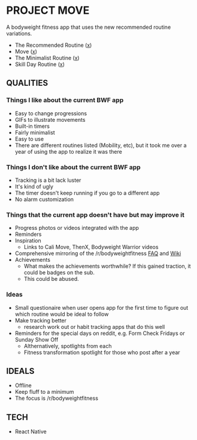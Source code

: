 # PROJECT MOVE

A bodyweight fitness app that uses the new recommended routine variations.

* The Recommended Routine ([x](https://www.reddit.com/r/bodyweightfitness/wiki/kb/recommended_routine))
* Move ([x](https://www.reddit.com/r/bodyweightfitness/wiki/move))
* The Minimalist Routine ([x](https://www.reddit.com/r/bodyweightfitness/wiki/minroutine))
* Skill Day Routine ([x](https://www.reddit.com/r/bodyweightfitness/wiki/kb/skillday))

## QUALITIES

### Things I like about the current BWF app

* Easy to change progressions
* GIFs to illustrate movements
* Built-in timers
* Fairly minimalist
* Easy to use
* There are different routines listed (Mobility, etc), but it took me over a year of using the app to realize it was there

### Things I don't like about the current BWF app

* Tracking is a bit lack luster
* It's kind of ugly
* The timer doesn't keep running if you go to a different app
* No alarm customization

### Things that the current app doesn't have but may improve it

* Progress photos or videos integrated with the app
* Reminders
* Inspiration
  * Links to Cali Move, ThenX, Bodyweight Warrior videos
* Comprehensive mirroring of the /r/bodyweightfitness [FAQ](https://www.reddit.com/r/bodyweightfitness/wiki/faq) and [Wiki](https://www.reddit.com/r/bodyweightfitness/wiki/index)
* Achievements
  * What makes the achievements worthwhile? If this gained traction, it could be badges on the sub.
  * This could be abused.

### Ideas

* Small questionaire when user opens app for the first time to figure out which routine would be ideal to follow
* Make tracking better
  * research work out or habit tracking apps that do this well
* Reminders for the special days on reddit, e.g. Form Check Fridays or Sunday Show Off
  * Althernatively, spotlights from each
  * Fitness transformation spotlight for those who post after a year

## IDEALS

* Offline
* Keep fluff to a minimum
* The focus is /r/bodyweightfitness

## TECH

* React Native
